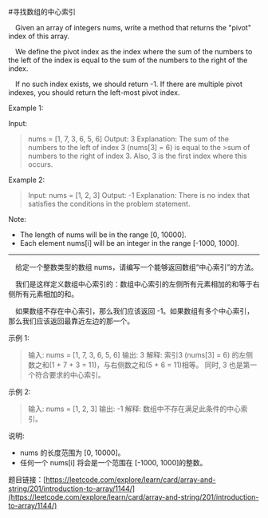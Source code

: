 #寻找数组的中心索引

&emsp;Given an array of integers nums, write a method that returns the "pivot" index of this array.

&emsp;We define the pivot index as the index where the sum of the numbers to the left of the index is equal to the sum of the numbers to the right of the index.

&emsp;If no such index exists, we should return -1. If there are multiple pivot indexes, you should return the left-most pivot index.

Example 1:

Input: 
>nums = [1, 7, 3, 6, 5, 6]
>Output: 3
>Explanation: 
>The sum of the numbers to the left of index 3 (nums[3] = 6) is equal to the >sum of numbers to the right of index 3.
>Also, 3 is the first index where this occurs.

Example 2:

>Input: 
>nums = [1, 2, 3]
>Output: -1
>Explanation: 
>There is no index that satisfies the conditions in the problem statement.

Note:

- The length of nums will be in the range [0, 10000].
- Each element nums[i] will be an integer in the range [-1000, 1000].

----------------------------------

&emsp;给定一个整数类型的数组 nums，请编写一个能够返回数组“中心索引”的方法。

&emsp;我们是这样定义数组中心索引的：数组中心索引的左侧所有元素相加的和等于右侧所有元素相加的和。

&emsp;如果数组不存在中心索引，那么我们应该返回 -1。如果数组有多个中心索引，那么我们应该返回最靠近左边的那一个。

示例 1:

>输入: 
>nums = [1, 7, 3, 6, 5, 6]
>输出: 3
>解释: 
>索引3 (nums[3] = 6) 的左侧数之和(1 + 7 + 3 = 11)，与右侧数之和(5 + 6 = 11)相等。
>同时, 3 也是第一个符合要求的中心索引。

示例 2:

>输入: 
>nums = [1, 2, 3]
>输出: -1
>解释: 
>数组中不存在满足此条件的中心索引。

说明:

- nums 的长度范围为 [0, 10000]。
- 任何一个 nums[i] 将会是一个范围在 [-1000, 1000]的整数。




题目链接：[https://leetcode.com/explore/learn/card/array-and-string/201/introduction-to-array/1144/](https://leetcode.com/explore/learn/card/array-and-string/201/introduction-to-array/1144/)